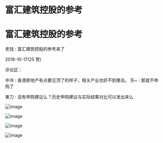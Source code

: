 # 富汇建筑控股的参考

# 富汇建筑控股的参考

老钱 : 富汇建筑控股的参考来了

2018-10-17(25 赞)

评论区：

中泠 : 香港房地产有点要见顶了的样子，相关产业也好不到哪去。 乐~ : 那就不申购了

東刀 : 没有申购建议么？历史申购建议与实际结果对比可以发出来么

![image](img/Image_410.png)

![image](img/Image_411.png)

![image](img/Image_412.png)

![image](img/Image_413.png)